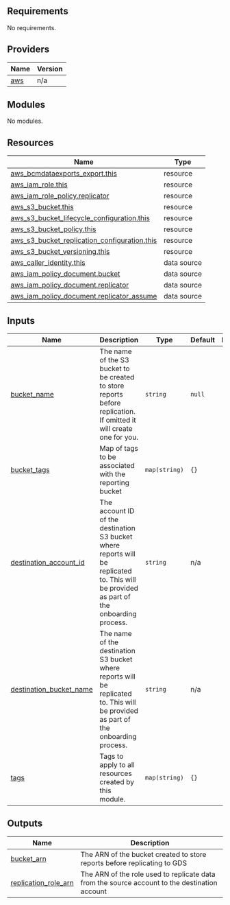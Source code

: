 ## Requirements

No requirements.

## Providers

| Name | Version |
|------|---------|
| <a name="provider_aws"></a> [aws](#provider\_aws) | n/a |

## Modules

No modules.

## Resources

| Name | Type |
|------|------|
| [aws_bcmdataexports_export.this](https://registry.terraform.io/providers/hashicorp/aws/latest/docs/resources/bcmdataexports_export) | resource |
| [aws_iam_role.this](https://registry.terraform.io/providers/hashicorp/aws/latest/docs/resources/iam_role) | resource |
| [aws_iam_role_policy.replicator](https://registry.terraform.io/providers/hashicorp/aws/latest/docs/resources/iam_role_policy) | resource |
| [aws_s3_bucket.this](https://registry.terraform.io/providers/hashicorp/aws/latest/docs/resources/s3_bucket) | resource |
| [aws_s3_bucket_lifecycle_configuration.this](https://registry.terraform.io/providers/hashicorp/aws/latest/docs/resources/s3_bucket_lifecycle_configuration) | resource |
| [aws_s3_bucket_policy.this](https://registry.terraform.io/providers/hashicorp/aws/latest/docs/resources/s3_bucket_policy) | resource |
| [aws_s3_bucket_replication_configuration.this](https://registry.terraform.io/providers/hashicorp/aws/latest/docs/resources/s3_bucket_replication_configuration) | resource |
| [aws_s3_bucket_versioning.this](https://registry.terraform.io/providers/hashicorp/aws/latest/docs/resources/s3_bucket_versioning) | resource |
| [aws_caller_identity.this](https://registry.terraform.io/providers/hashicorp/aws/latest/docs/data-sources/caller_identity) | data source |
| [aws_iam_policy_document.bucket](https://registry.terraform.io/providers/hashicorp/aws/latest/docs/data-sources/iam_policy_document) | data source |
| [aws_iam_policy_document.replicator](https://registry.terraform.io/providers/hashicorp/aws/latest/docs/data-sources/iam_policy_document) | data source |
| [aws_iam_policy_document.replicator_assume](https://registry.terraform.io/providers/hashicorp/aws/latest/docs/data-sources/iam_policy_document) | data source |

## Inputs

| Name | Description | Type | Default | Required |
|------|-------------|------|---------|:--------:|
| <a name="input_bucket_name"></a> [bucket\_name](#input\_bucket\_name) | The name of the S3 bucket to be created to store reports before replication. If omitted it will create one for you. | `string` | `null` | no |
| <a name="input_bucket_tags"></a> [bucket\_tags](#input\_bucket\_tags) | Map of tags to be associated with the reporting bucket | `map(string)` | `{}` | no |
| <a name="input_destination_account_id"></a> [destination\_account\_id](#input\_destination\_account\_id) | The account ID of the destination S3 bucket where reports will be replicated to. This will be provided as part of the onboarding process. | `string` | n/a | yes |
| <a name="input_destination_bucket_name"></a> [destination\_bucket\_name](#input\_destination\_bucket\_name) | The name of the destination S3 bucket where reports will be replicated to. This will be provided as part of the onboarding process. | `string` | n/a | yes |
| <a name="input_tags"></a> [tags](#input\_tags) | Tags to apply to all resources created by this module. | `map(string)` | `{}` | no |

## Outputs

| Name | Description |
|------|-------------|
| <a name="output_bucket_arn"></a> [bucket\_arn](#output\_bucket\_arn) | The ARN of the bucket created to store reports before replicating to GDS |
| <a name="output_replication_role_arn"></a> [replication\_role\_arn](#output\_replication\_role\_arn) | The ARN of the role used to replicate data from the source account to the destination account |

